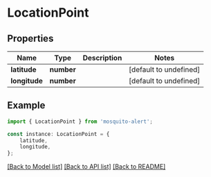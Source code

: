 # LocationPoint


## Properties

Name | Type | Description | Notes
------------ | ------------- | ------------- | -------------
**latitude** | **number** |  | [default to undefined]
**longitude** | **number** |  | [default to undefined]

## Example

```typescript
import { LocationPoint } from 'mosquito-alert';

const instance: LocationPoint = {
    latitude,
    longitude,
};
```

[[Back to Model list]](../README.md#documentation-for-models) [[Back to API list]](../README.md#documentation-for-api-endpoints) [[Back to README]](../README.md)
